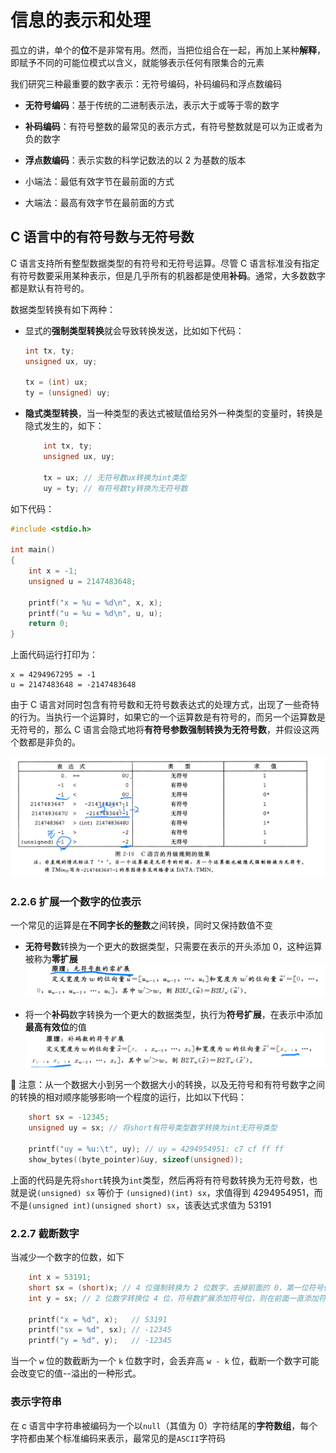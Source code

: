 # 信息的表示和处理

孤立的讲，单个的**位**不是非常有用。然而，当把位组合在一起，再加上某种**解释**，即赋予不同的可能位模式以含义，就能够表示任何有限集合的元素

我们研究三种最重要的数字表示：无符号编码，补码编码和浮点数编码

- **无符号编码**：基于传统的二进制表示法，表示大于或等于零的数字
- **补码编码**：有符号整数的最常见的表示方式，有符号整数就是可以为正或者为负的数字
- **浮点数编码**：表示实数的科学记数法的以 2 为基数的版本

- 小端法：最低有效字节在最前面的方式
- 大端法：最高有效字节在最前面的方式

## C 语言中的有符号数与无符号数

C 语言支持所有整型数据类型的有符号和无符号运算。尽管 C 语言标准没有指定有符号数要采用某种表示，但是几乎所有的机器都是使用**补码**。通常，大多数数字都是默认有符号的。

数据类型转换有如下两种：

- 显式的**强制类型转换**就会导致转换发送，比如如下代码：

  ```C
  int tx, ty;
  unsigned ux, uy;

  tx = (int) ux;
  ty = (unsigned) uy;
  ```

- **隐式类型转换**，当一种类型的表达式被赋值给另外一种类型的变量时，转换是隐式发生的，如下：

  ```C
      int tx, ty;
      unsigned ux, uy;

      tx = ux; // 无符号数ux转换为int类型
      uy = ty; // 有符号数ty转换为无符号数
  ```

如下代码：

```C
#include <stdio.h>

int main()
{
    int x = -1;
    unsigned u = 2147483648;

    printf("x = %u = %d\n", x, x);
    printf("u = %u = %d\n", u, u);
    return 0;
}

```

上面代码运行打印为：

```shell
x = 4294967295 = -1
u = 2147483648 = -2147483648
```

由于 C 语言对同时包含有符号数和无符号数表达式的处理方式，出现了一些奇特的行为。当执行一个运算时，如果它的一个运算数是有符号的，而另一个运算数是无符号的，那么 C 语言会隐式地将**有符号参数强制转换为无符号数**，并假设这两个数都是非负的。

![Alt text](image.png)

### 2.2.6 扩展一个数字的位表示

一个常见的运算是在**不同字长的整数**之间转换，同时又保持数值不变

- **无符号数**转换为一个更大的数据类型，只需要在表示的开头添加 0，这种运算被称为**零扩展**
  ![Alt text](image-1.png)

- 将一个**补码**数字转换为一个更大的数据类型，执行为**符号扩展**，在表示中添加**最高有效位**的值
  ![Alt text](image-2.png)

📢 注意：从一个数据大小到另一个数据大小的转换，以及无符号和有符号数字之间的转换的相对顺序能够影响一个程度的运行，比如以下代码：

```C
    short sx = -12345;
    unsigned uy = sx; // 将short有符号类型数字转换为int无符号类型

    printf("uy = %u:\t", uy); // uy = 4294954951: c7 cf ff ff
    show_bytes((byte_pointer)&uy, sizeof(unsigned));
```

上面的代码是先将`short`转换为`int`类型，然后再将有符号数转换为无符号数，也就是说`(unsigned) sx` 等价于 `(unsigned)(int) sx`，求值得到 4294954951，而不是`(unsigned int)(unsigned short) sx`，该表达式求值为 53191

### 2.2.7 截断数字

当减少一个数字的位数，如下

```C
    int x = 53191;
    short sx = (short)x; // 4 位强制转换为 2 位数字，去掉前面的 0，第一位符号位为 1，则转换位负数
    int y = sx; // 2 位数字转换位 4 位，符号数扩展添加符号位，则在前面一直添加符号位 1，所以还是转换为负数

    printf("x = %d", x);   // 53191
    printf("sx = %d", sx); // -12345
    printf("y = %d", y);   // -12345
```

当一个 `w` 位的数截断为一个 `k` 位数字时，会丢弃高 `w - k` 位，截断一个数字可能会改变它的值--溢出的一种形式。

### 表示字符串

在 c 语言中字符串被编码为一个以`null`（其值为 0）字符结尾的**字符数组**，每个字符都由某个标准编码来表示，最常见的是`ASCII`字符码
